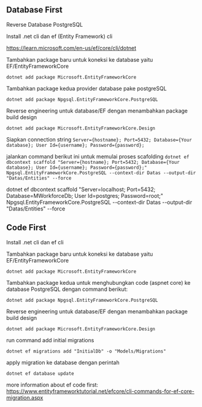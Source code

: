 ## Database First
Reverse Database PostgreSQL

Install .net cli dan ef (Entity Framework) cli

https://learn.microsoft.com/en-us/ef/core/cli/dotnet

Tambahkan package baru untuk koneksi ke database yaitu EF/EntityFrameworkCore 

`dotnet add package Microsoft.EntityFrameworkCore`

Tambahkan package kedua provider database pake postgreSQL

`dotnet add package Npgsql.EntityFrameworkCore.PostgreSQL`

Reverse engineering untuk database/EF dengan menambahkan package build design 

`dotnet add package Microsoft.EntityFrameworkCore.Design`

Siapkan connection string 
`Server={hostname}; Port=5432; Database={Your database}; User Id={username}; Password={password};`

jalankan command berikut ini untuk memulai proses scafolding
`dotnet ef dbcontext scaffold "Server={hostname}; Port=5432; Database={Your database}; User Id={username}; Password={password};" Npgsql.EntityFrameworkCore.PostgreSQL --context-dir Datas --output-dir "Datas/Entities" --force`

dotnet ef dbcontext scaffold "Server=localhost; Port=5432; Database=MWorkforceDb; User Id=postgres; Password=root;" Npgsql.EntityFrameworkCore.PostgreSQL --context-dir Datas --output-dir "Datas/Entities" --force

## Code First
Install .net cli dan ef cli

Tambahkan package baru untuk koneksi ke database yaitu EF/EntityFrameworkCore 

`dotnet add package Microsoft.EntityFrameworkCore`

Tambahkan package kedua untuk menghubungkan code (aspnet core) ke database PostgreSQL dengan command berikut:

`dotnet add package Npgsql.EntityFrameworkCore.PostgreSQL`

Reverse engineering untuk database/EF dengan menambahkan package build design 

`dotnet add package Microsoft.EntityFrameworkCore.Design`

run command add initial migrations 

`dotnet ef migrations add "InitialDb" -o "Models/Migrations"`

apply migration ke database dengan perintah

`dotnet ef database update`

more information about ef code first: https://www.entityframeworktutorial.net/efcore/cli-commands-for-ef-core-migration.aspx